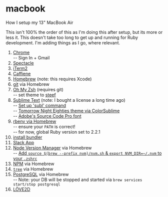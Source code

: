 # macbook
How I setup my 13" MacBook Air

This isn't 100% the order of this as I'm doing this after setup, but its more or less it. This doesn't take too long to get up and running for Ruby development. I'm adding things as I go, where relevant.

1.  [Chrome](https://www.google.com/chrome/browser/desktop/index.html)<br>
    -- Sign In + Gmail
2.  [Spectacle](https://www.spectacleapp.com/)
3.  [iTerm2](https://www.iterm2.com/)
4.  [Caffiene](https://itunes.apple.com/us/app/caffeine/id411246225?mt=12)
5.  [Homebrew](http://brew.sh/) (note: this requires Xcode)
6.  [git](https://git-scm.com/book/en/v1/Getting-Started-Installing-Git#Installing-on-Mac) via Homebrew
7.  [Oh My Zsh](https://github.com/robbyrussell/oh-my-zsh) (requires git)<br>
    -- set theme to [steef](https://github.com/robbyrussell/oh-my-zsh/wiki/themes#steeef)
8.  [Sublime Text](https://www.sublimetext.com/) (note: I bought a license a long time ago)<br>
    -- [Set up 'subl' command](http://stackoverflow.com/questions/11889484/command-subl-from-terminal-dont-work/16390622#16390622)<br>
    -- [Tomorrow Night Eighties theme via ColorSublime](http://colorsublime.com/?q=tomorrow+night+eighties)<br>
    -- [Adobe's Source Code Pro font](https://github.com/adobe-fonts/source-code-pro)
9.  [rbenv via Homebrew](https://github.com/rbenv/rbenv#homebrew-on-mac-os-x)<br>
    -- ensure your `PATH` is correct!<br>
    -- for now, global Ruby version set to 2.2.1
10. [install bundler](http://bundler.io/)
11. [Slack App](https://itunes.apple.com/us/app/slack/id803453959?mt=12)
12. [Node Version Manager](https://github.com/creationix/nvm) via Homebrew<br>
    -- [Add `source $(brew --prefix nvm)/nvm.sh` & `export NVM_DIR=~/.nvm` to your `.zshrc`](http://stackoverflow.com/a/27652360)
13. [NPM](https://www.npmjs.com/) via Homebrew
14. [`tree`](http://mama.indstate.edu/users/ice/tree/) via Homebrew
15. [PostgreSQL](https://www.postgresql.org/) via Homebrew<br>
    -- Note: your DB will be stopped and started via `brew services start/stop postgresql`
16. [LÖVE2D](https://love2d.org/)
